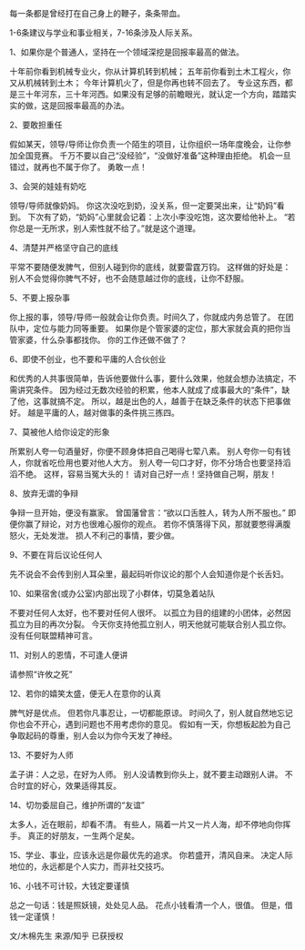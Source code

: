 每一条都是曾经打在自己身上的鞭子，条条带血。

1-6条建议与学业和事业相关，7-16条涉及人际关系。

1、如果你是个普通人，坚持在一个领域深挖是回报率最高的做法。

十年前你看到机械专业火，你从计算机转到机械；
五年前你看到土木工程火，你又从机械转到土木；
今年计算机火了，但是你再也转不回去了。
专业这东西，都是三十年河东，三十年河西。如果没有足够的前瞻眼光，就认定一个方向，踏踏实实的做，这是回报率最高的办法。

2、要敢担重任

假如某天，领导/导师让你负责一个陌生的项目，让你组织一场年度晚会，让你参加全国竞赛。
千万不要以自己“没经验”，“没做好准备”这种理由拒绝。
机会一旦错过，就再也不属于你了。
勇敢一点！

3、会哭的娃娃有奶吃

领导/导师就像奶妈。
你这次没吃到奶，没关系，但一定要哭出来，让“奶妈”看到。
下次有了奶，“奶妈”心里就会记着：上次小李没吃饱，这次要给他补上。
“若你总是一无所求，别人索性就不给了。”就是这个道理。

4、清楚并严格坚守自己的底线

平常不要随便发脾气，但别人碰到你的底线，就要雷霆万钧。
这样做的好处是：别人不会觉得你脾气不好，也不会随意越过你的底线，让你不舒服。

5、不要上报杂事

你上报的事，领导/导师一般就会让你负责。时间久了，你就成内务总管了。
在团队中，定位与能力同等重要。
如果你是个管家婆的定位，那大家就会真的把你当管家婆，什么杂事都找你。
你的工作还做不做了？

6、即使不创业，也不要和平庸的人合伙创业

和优秀的人共事很简单，告诉他要做什么事，要什么效果，他就会想办法搞定，不需讲究条件。
因为经过无数次经验的积累，他本人就成了成事最大的“条件”，缺了他，这事就搞不定。
所以，越是出色的人，越善于在缺乏条件的状态下把事做好。
越是平庸的人，越对做事的条件挑三拣四。

7、莫被他人给你设定的形象

所累别人夸一句酒量好，你便不顾身体把自己喝得七荤八素。
别人夸你一句有钱人，你就省吃俭用也要对他人大方。
别人夸一句口才好，你不分场合也要坚持滔滔不绝。
这样，容易当冤大头的！
请对自己好一点！坚持做自己啊，朋友！

8、放弃无谓的争辩

争辩一旦开始，便没有赢家。
曾国藩曾言：“欲以口舌胜人，转为人所不服也。”
即便你赢了辩论，对方也很难心服你的观点。
若你不慎落得下风，那就要憋得满腹怒火，无处发泄。
损人不利己的事情，要少做。

9、不要在背后议论任何人

先不说会不会传到别人耳朵里，最起码听你议论的那个人会知道你是个长舌妇。

10、如果宿舍(或办公室)内部出现了小群体，切莫急着站队

不要对任何人太好，也不要对任何人很坏。
以孤立为目的组建的小团体，必然因孤立为目的再次分裂。
今天你支持他孤立别人，明天他就可能联合别人孤立你。
没有任何联盟精神可言。

11、对别人的恩情，不可逢人便讲

请参照“许攸之死”

12、若你的嬉笑太盛，便无人在意你的认真

脾气好是优点。
但若你凡事忍让，一切都能原谅。
时间久了，别人就自然地忘记你也会不开心，遇到问题也不用考虑你的意见。
假如有一天，你想板起脸为自己争取起码的尊重，别人会以为你今天发了神经。

13、不要好为人师

孟子讲：人之忌，在好为人师。
别人没请教到你头上，就不要主动跟别人讲。
不合时宜的好心，效果适得其反。

14、切勿委屈自己，维护所谓的“友谊”

太多人，近在眼前，却看不清。
有些人，隔着一片又一片人海，却不停地向你挥手。
真正的好朋友，一生两个足矣。

15、学业、事业，应该永远是你最优先的追求。
你若盛开，清风自来。
决定人际地位的，永远都是个人实力，而非社交技巧。

16、小钱不可计较，大钱定要谨慎

总之一句话：钱是照妖镜，处处见人品。
花点小钱看清一个人，很值。
但是，借钱一定谨慎！

文/木棉先生
来源/知乎    已获授权